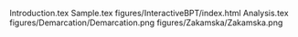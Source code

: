 Introduction.tex
Sample.tex
figures/InteractiveBPT/index.html
Analysis.tex
figures/Demarcation/Demarcation.png
figures/Zakamska/Zakamska.png